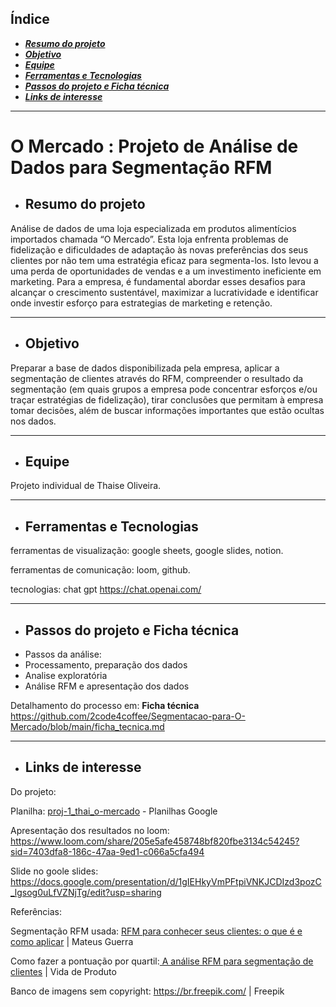 ## **Índice**
- [***Resumo do projeto***](#Resumo-do-projeto)
- [***Objetivo***](#Objetivo)
- [***Equipe***](#Equipe)
- [***Ferramentas e Tecnologias***](#Ferramentas-e-Tecnologias)
- [***Passos do projeto e Ficha técnica***](#Passos-do-projeto-e-ficha-técnica)
- [***Links de interesse***](#Links-de-interesse)
  
_________________________________________________________________________________________________________________________________________________________________________________________


# **O Mercado : Projeto de Análise de Dados para Segmentação RFM**

- ## **Resumo do projeto** 

Análise de dados de uma loja especializada em produtos alimentícios importados chamada “O Mercado”. Esta loja enfrenta problemas de fidelização e dificuldades de adaptação às novas preferências dos seus clientes por não tem uma estratégia eficaz para segmenta-los. Isto levou a uma perda de oportunidades de vendas e a um investimento ineficiente em marketing. Para a empresa, é fundamental abordar esses desafios para alcançar o crescimento sustentável, maximizar a lucratividade e identificar onde investir esforço para estrategias de marketing e retenção.
__________________________________________________________________________________________________________________________________________________________________________________________

- ## **Objetivo**

Preparar a base de dados disponibilizada pela empresa, aplicar a segmentação de clientes através do RFM, compreender o resultado da segmentação (em quais grupos a empresa pode concentrar esforços e/ou traçar estratégias de fidelização),  tirar conclusões que permitam à empresa tomar decisões, além de buscar informações importantes que estão ocultas nos dados.
__________________________________________________________________________________________________________________________________________________________________________________________

- ## **Equipe**

Projeto individual de Thaise Oliveira.
__________________________________________________________________________________________________________________________________________________________________________________________

- ## **Ferramentas e Tecnologias**

ferramentas de visualização: google sheets, google slides, notion.

ferramentas de comunicação: loom, github.

tecnologias: chat gpt https://chat.openai.com/
_________________________________________________________________________________________________________________________________________________________________________________________

- ## **Passos do projeto e Ficha técnica**
- Passos da análise:
- Processamento, preparação dos dados 
- Analise exploratória
- Análise RFM e apresentação dos dados
  
Detalhamento do processo em:  **Ficha técnica** https://github.com/2code4coffee/Segmentacao-para-O-Mercado/blob/main/ficha_tecnica.md
__________________________________________________________________________________________________________________________________________________________________________________________

- ## **Links de interesse**

Do projeto:

Planilha: [proj-1_thai_o-mercado](https://docs.google.com/spreadsheets/d/1FgHo30Yu-r-k_8_hDgnPQPx4jH0O1PM9WiUEjgwRleU/edit?usp=sharing) - Planilhas Google

Apresentação dos resultados no loom: https://www.loom.com/share/205e5afe458748bf820fbe3134c54245?sid=7403dfa8-186c-47aa-9ed1-c066a5cfa494

Slide no goole slides: https://docs.google.com/presentation/d/1gIEHkyVmPFtpiVNKJCDIzd3pozC_lgsog0uLfVZNjTg/edit?usp=sharing
 
Referências:

Segmentação RFM usada: [RFM para conhecer seus clientes: o que é e como aplicar](https://mateusguerra.com.br/rfm-para-conhecer-seus-clientes/#segmentos) | Mateus Guerra 

Como fazer a pontuação por quartil:[ A análise RFM para segmentação de clientes](https://vidadeproduto.com.br/analise-rfm/#Pontuacao_por_Quartil) | Vida de Produto

Banco de imagens sem copyright: https://br.freepik.com/ | Freepik
